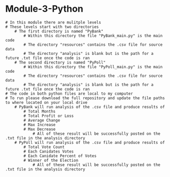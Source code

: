 # Module-3-Python
    # In this module there are mulitple levels 
    # These levels start with two directories 
        # The first directory is named "PyBank" 
            # Within this directory the file "PyBank_main.py" is the main code 
            # The directory "resources" contains the .csv file for source data
            # The directory "analysis" is blank but is the path for a future .txt file once the code is ran
        # The second directory is named "PyPoll" 
            # Within this directory the file "PyPoll_main.py" is the main code 
            # The directory "resources" contains the .csv file for source data
            # The directory "analysis" is blank but is the path for a future .txt file once the code is ran
    # The code in both python files are local to my computer
    # To run please download the full repository and update the file paths to where located on your local drive
        # PyBank will run analysis of the .csv file and produce results of 
            # Total Months
            # Total Profit or Loss 
            # Average Change
            # Max Increase 
            # Max Decrease
                # All of these result will be successfully posted on the .txt file in the analysis directory
        # PyPoll will run analysis of the .csv file and produce results of 
            # Total Vote Count
            # Each Canidates Votes 
            # Each Canidate Percent of Votes
            # Winner of the Election
                # All of these result will be successfully posted on the .txt file in the analysis directory
